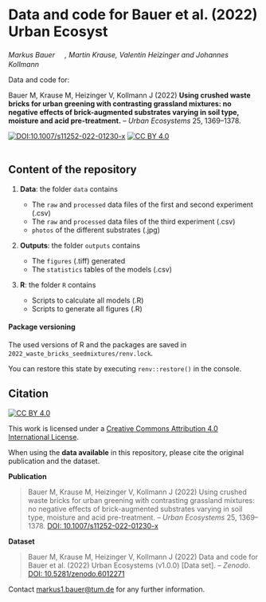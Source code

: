 # Data and code for Bauer et al. (2022) Urban Ecosyst

_Markus Bauer <a href="https://orcid.org/0000-0001-5372-4174"><img src="https://info.orcid.org/wp-content/uploads/2019/11/orcid_16x16.png" width="16" height = "16"></a>, Martin Krause, Valentin Heizinger and Johannes Kollmann <a href="https://orcid.org/0000-0002-4990-3636"><img src="https://info.orcid.org/wp-content/uploads/2019/11/orcid_16x16.png" width="16" height = "16"></a>_  

Data and code for:

Bauer M, Krause M, Heizinger V, Kollmann J (2022) __Using crushed waste bricks for urban greening with contrasting grassland mixtures: no negative effects of brick-augmented substrates varying in soil type, moisture and acid pre-treatment.__ &ndash; _Urban Ecosystems_ 25, 1369&ndash;1378.

[![DOI:10.1007/s11252-022-01230-x](https://zenodo.org/badge/doi/10.1007/s11252-022-01230-x.svg)](https://doi.org/10.1007/s11252-022-01230-x)
[![CC BY 4.0][cc-by-shield]][cc-by]
<br>
<br>
## Content of the repository

1. __Data__: the folder `data` contains  
    * The `raw` and `processed` data files of the first and second experiment (.csv) 
    * The `raw` and `processed` data files of the third experiment (.csv) 
    * `photos` of the different substrates (.jpg)
    
3. __Outputs__: the folder `outputs` contains  
    * The `figures` (.tiff) generated
    * The `statistics` tables of the models (.csv)
    
4. __R__: the folder `R` contains  
    * Scripts to calculate all models (.R)
    * Scripts to generate all figures (.R)

#### Package versioning

The used versions of R and the packages are saved in `2022_waste_bricks_seedmixtures/renv.lock`.

You can restore this state by executing `renv::restore()` in the console.

## Citation

[![CC BY 4.0][cc-by-shield]][cc-by]

This work is licensed under a
[Creative Commons Attribution 4.0 International License][cc-by].

[cc-by]: http://creativecommons.org/licenses/by/4.0/
[cc-by-shield]: https://img.shields.io/badge/License-CC%20BY%204.0-lightgrey.svg

When using the __data available__ in this repository, please cite the original publication and the dataset.  

**Publication**

> Bauer M, Krause M, Heizinger V, Kollmann J (2022) Using crushed waste bricks for urban greening with contrasting grassland mixtures: no negative effects of brick-augmented substrates varying in soil type, moisture and acid pre-treatment. &ndash; _Urban Ecosystems_ 25, 1369&ndash;1378. [DOI: 10.1007/s11252-022-01230-x](https://doi.org/10.1007/s11252-022-01230-x)

__Dataset__

> Bauer M, Krause M, Heizinger V, Kollmann J (2022) Data and code for Bauer et al. (2022) Urban Ecosystems (v1.0.0) [Data set]. &ndash; *Zenodo*. [DOI: 10.5281/zenodo.6012271](https://doi.org/10.5281/zenodo.6012271)

Contact markus1.bauer@tum.de for any further information.  

